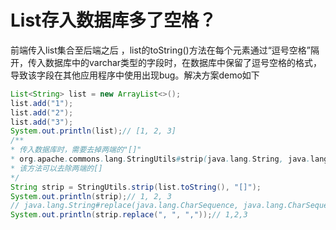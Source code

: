 # List存入数据库多了空格？

前端传入list集合至后端之后 ，list的toString()方法在每个元素通过“逗号空格”隔开，传入数据库中的varchar类型的字段时，在数据库中保留了逗号空格的格式，导致该字段在其他应用程序中使用出现bug。解决方案demo如下

```java
List<String> list = new ArrayList<>();
list.add("1");
list.add("2");
list.add("3");
System.out.println(list);// [1, 2, 3]
/**
* 传入数据库时，需要去掉两端的"[]"
* org.apache.commons.lang.StringUtils#strip(java.lang.String, java.lang.String)
* 该方法可以去除两端的[]
*/
String strip = StringUtils.strip(list.toString(), "[]");
System.out.println(strip);// 1, 2, 3
// java.lang.String#replace(java.lang.CharSequence, java.lang.CharSequence)替换掉", "
System.out.println(strip.replace(", ", ","));// 1,2,3
```
